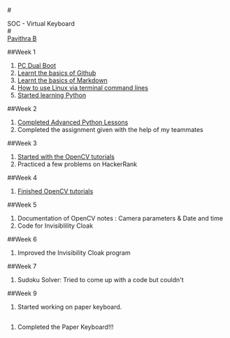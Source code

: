#<div align=”center”>SOC - Virtual Keyboard </div>
#<div align=”center”>[Pavithra B](https://github.com/PavithraB10/Virtual_Keyboard.git)</div>

##Week 1

1. [PC Dual Boot](https://www.youtube.com/watch?v=u5QyjHIYwTQ)
2. [Learnt the basics of Github](https://guides.github.com/activities/hello-world/)
3. [Learnt the basics of Markdown](https://www.youtube.com/watch?v=bpdvNwvEeSE)
4. [How to use Linux via terminal command lines](https://github.com/learnbyexample/Linux_command_line)
5. [Started learning Python](https://docs.python.org/3/tutorial/)


##Week 2

1. [Completed Advanced Python Lessons](https://scipy-lectures.org/)
2. Completed the assignment given with the help of my teammates


##Week 3

1. [Started with the OpenCV tutorials](https://www.youtube.com/watch?v=kdLM6AOd2vc&list=PLS1QulWo1RIa7D1O6skqDQ-JZ1GGHKK-K)
2. Practiced a few problems on HackerRank


##Week 4

1. [Finished OpenCV tutorials](https://www.geeksforgeeks.org/opencv-python-tutorial/)


##Week 5

1. Documentation of OpenCV notes : Camera parameters & Date and time
2. Code for Invisiblility Cloak


##Week 6

1. Improved the Invisibility Cloak program


##Week 7

1. Sudoku Solver: Tried to come up with a code but couldn't


##Week 9

1. Started working on paper keyboard.

##

1. Completed the Paper Keyboard!!!
